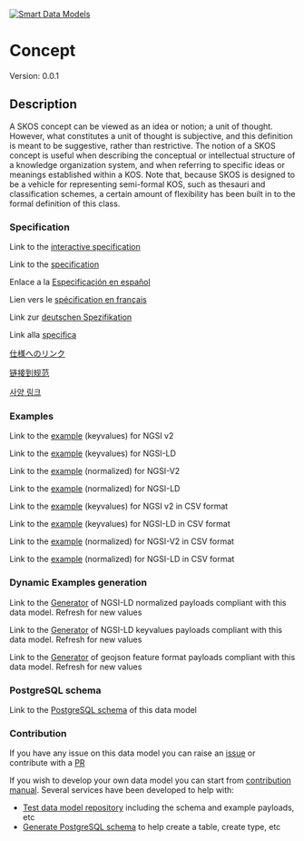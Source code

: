 [![Smart Data Models](https://smartdatamodels.org/wp-content/uploads/2022/01/SmartDataModels_logo.png "Logo")](https://smartdatamodels.org)
# Concept
Version: 0.0.1

## Description 

A SKOS concept can be viewed as an idea or notion; a unit of thought. However, what constitutes a unit of thought is subjective, and this definition is meant to be suggestive, rather than restrictive. The notion of a SKOS concept is useful when describing the conceptual or intellectual structure of a knowledge organization system, and when referring to specific ideas or meanings established within a KOS. Note that, because SKOS is designed to be a vehicle for representing semi-formal KOS, such as thesauri and classification schemes, a certain amount of flexibility has been built in to the formal definition of this class.
### Specification

Link to the [interactive specification](https://swagger.lab.fiware.org/?url=https://smart-data-models.github.io/dataModel.STAT-DCAT-AP/Concept/swagger.yaml)

Link to the [specification](https://github.com/smart-data-models/dataModel.STAT-DCAT-AP/blob/master/Concept/doc/spec.md)

Enlace a la [Especificación en español](https://github.com/smart-data-models/dataModel.STAT-DCAT-AP/blob/master/Concept/doc/spec_ES.md)

Lien vers le [spécification en français](https://github.com/smart-data-models/dataModel.STAT-DCAT-AP/blob/master/Concept/doc/spec_FR.md)

Link zur [deutschen Spezifikation](https://github.com/smart-data-models/dataModel.STAT-DCAT-AP/blob/master/Concept/doc/spec_DE.md)

Link alla [specifica](https://github.com/smart-data-models/dataModel.STAT-DCAT-AP/blob/master/Concept/doc/spec_IT.md)

[仕様へのリンク](https://github.com/smart-data-models/dataModel.STAT-DCAT-AP/blob/master/Concept/doc/spec_JA.md)

[链接到规范](https://github.com/smart-data-models/dataModel.STAT-DCAT-AP/blob/master/Concept/doc/spec_ZH.md)

[사양 링크](https://github.com/smart-data-models/dataModel.STAT-DCAT-AP/blob/master/Concept/doc/spec_KO.md)
### Examples

Link to the [example](https://smart-data-models.github.io/dataModel.STAT-DCAT-AP/Concept/examples/example.json) (keyvalues) for NGSI v2

Link to the [example](https://smart-data-models.github.io/dataModel.STAT-DCAT-AP/Concept/examples/example.jsonld) (keyvalues) for NGSI-LD

Link to the [example](https://smart-data-models.github.io/dataModel.STAT-DCAT-AP/Concept/examples/example-normalized.json) (normalized) for NGSI-V2

Link to the [example](https://smart-data-models.github.io/dataModel.STAT-DCAT-AP/Concept/examples/example-normalized.jsonld) (normalized) for NGSI-LD

Link to the [example](https://github.com/smart-data-models/dataModel.STAT-DCAT-AP/blob/master/Concept/examples/example.json.csv) (keyvalues) for NGSI v2 in CSV format

Link to the [example](https://github.com/smart-data-models/dataModel.STAT-DCAT-AP/blob/master/Concept/examples/example.jsonld.csv) (keyvalues) for NGSI-LD in CSV format

Link to the [example](https://github.com/smart-data-models/dataModel.STAT-DCAT-AP/blob/master/Concept/examples/example-normalized.json.csv) (normalized) for NGSI-V2 in CSV format

Link to the [example](https://github.com/smart-data-models/dataModel.STAT-DCAT-AP/blob/master/Concept/examples/example-normalized.jsonld.csv) (normalized) for NGSI-LD in CSV format
### Dynamic Examples generation

Link to the [Generator](https://smartdatamodels.org/extra/ngsi-ld_generator.php?schemaUrl=https://raw.githubusercontent.com/smart-data-models/dataModel.STAT-DCAT-AP/master/Concept/schema.json&email=info@smartdatamodels.org) of NGSI-LD normalized payloads compliant with this data model. Refresh for new values

Link to the [Generator](https://smartdatamodels.org/extra/ngsi-ld_generator_keyvalues.php?schemaUrl=https://raw.githubusercontent.com/smart-data-models/dataModel.STAT-DCAT-AP/master/Concept/schema.json&email=info@smartdatamodels.org) of NGSI-LD keyvalues payloads compliant with this data model. Refresh for new values

Link to the [Generator](https://smartdatamodels.org/extra/geojson_features_generator.php?schemaUrl=https://raw.githubusercontent.com/smart-data-models/dataModel.STAT-DCAT-AP/master/Concept/schema.json&email=info@smartdatamodels.org) of geojson feature format payloads compliant with this data model. Refresh for new values
### PostgreSQL schema

Link to the [PostgreSQL schema](https://github.com/smart-data-models/dataModel.STAT-DCAT-AP/blob/master/Concept/schema.sql) of this data model
### Contribution

 If you have any issue on this data model you can raise an [issue](https://github.com/smart-data-models/dataModel.STAT-DCAT-AP/issues)  or contribute with a [PR](https://github.com/smart-data-models/dataModel.STAT-DCAT-AP/pulls)

 If you wish to develop your own data model you can start from [contribution manual](https://bit.ly/contribution_manual). Several services have been developed to help with: 
 - [Test data model repository](https://smartdatamodels.org/index.php/data-models-contribution-api/) including the schema and example payloads, etc
 - [Generate PostgreSQL schema](https://smartdatamodels.org/index.php/sql-service/) to help create a table, create type, etc